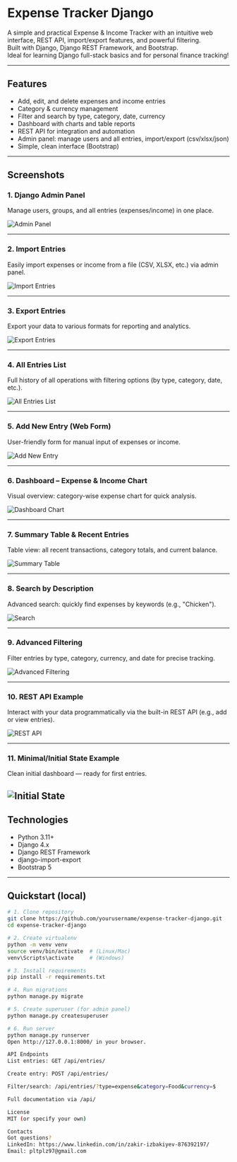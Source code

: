 # Expense Tracker Django

A simple and practical Expense & Income Tracker with an intuitive web interface, REST API, import/export features, and powerful filtering.  
Built with Django, Django REST Framework, and Bootstrap.  
Ideal for learning Django full-stack basics and for personal finance tracking!

---

## Features

- Add, edit, and delete expenses and income entries
- Category & currency management
- Filter and search by type, category, date, currency
- Dashboard with charts and table reports
- REST API for integration and automation
- Admin panel: manage users and all entries, import/export (csv/xlsx/json)
- Simple, clean interface (Bootstrap)

---

## Screenshots

### 1. Django Admin Panel

Manage users, groups, and all entries (expenses/income) in one place.

![Admin Panel](screenshots/screenshot1.png)

---

### 2. Import Entries

Easily import expenses or income from a file (CSV, XLSX, etc.) via admin panel.

![Import Entries](screenshots/screenshot2.png)

---

### 3. Export Entries

Export your data to various formats for reporting and analytics.

![Export Entries](screenshots/screenshot3.png)

---

### 4. All Entries List

Full history of all operations with filtering options (by type, category, date, etc.).

![All Entries List](screenshots/screenshot4.png)

---

### 5. Add New Entry (Web Form)

User-friendly form for manual input of expenses or income.

![Add New Entry](screenshots/screenshot5.png)

---

### 6. Dashboard – Expense & Income Chart

Visual overview: category-wise expense chart for quick analysis.

![Dashboard Chart](screenshots/screenshot6.png)

---

### 7. Summary Table & Recent Entries

Table view: all recent transactions, category totals, and current balance.

![Summary Table](screenshots/screenshot7.png)

---

### 8. Search by Description

Advanced search: quickly find expenses by keywords (e.g., "Chicken").

![Search](screenshots/screenshot8.png)

---

### 9. Advanced Filtering

Filter entries by type, category, currency, and date for precise tracking.

![Advanced Filtering](screenshots/screenshot9.png)

---

### 10. REST API Example

Interact with your data programmatically via the built-in REST API (e.g., add or view entries).

![REST API](screenshots/screenshot10.png)

---

### 11. Minimal/Initial State Example

Clean initial dashboard — ready for first entries.

![Initial State](screenshots/screenshot11.png)
---

## Technologies

- Python 3.11+
- Django 4.x
- Django REST Framework
- django-import-export
- Bootstrap 5

---

## Quickstart (local)

```bash
# 1. Clone repository
git clone https://github.com/yourusername/expense-tracker-django.git
cd expense-tracker-django

# 2. Create virtualenv
python -m venv venv
source venv/bin/activate  # (Linux/Mac)
venv\Scripts\activate     # (Windows)

# 3. Install requirements
pip install -r requirements.txt

# 4. Run migrations
python manage.py migrate

# 5. Create superuser (for admin panel)
python manage.py createsuperuser

# 6. Run server
python manage.py runserver
Open http://127.0.0.1:8000/ in your browser.

API Endpoints
List entries: GET /api/entries/

Create entry: POST /api/entries/

Filter/search: /api/entries/?type=expense&category=Food&currency=$

Full documentation via /api/

License
MIT (or specify your own)

Contacts
Got questions?
LinkedIn: https://www.linkedin.com/in/zakir-izbakiyev-876392197/
Email: pltplz97@gmail.com